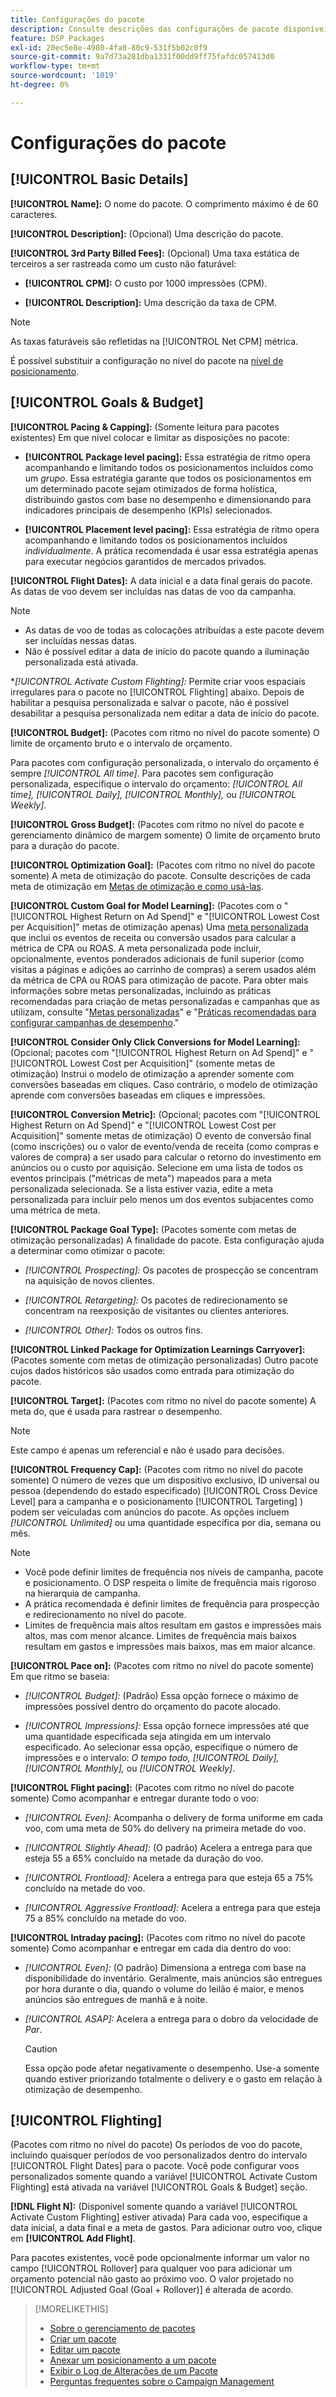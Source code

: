 ```yaml
---
title: Configurações do pacote
description: Consulte descrições das configurações de pacote disponíveis.
feature: DSP Packages
exl-id: 20ec5e8e-4980-4fa0-80c9-531f5b02c0f9
source-git-commit: 9a7d73a281dba1331f00dd9ff75fafdc057413d0
workflow-type: tm+mt
source-wordcount: '1019'
ht-degree: 0%

---
```


# Configurações do pacote

## [!UICONTROL Basic Details]

**[!UICONTROL Name]:** O nome do pacote. O comprimento máximo é de 60 caracteres.

**[!UICONTROL Description]:** (Opcional) Uma descrição do pacote.

**[!UICONTROL 3rd Party Billed Fees]:** (Opcional) Uma taxa estática de terceiros a ser rastreada como um custo não faturável:

* **[!UICONTROL CPM]:** O custo por 1000 impressões (CPM).

* **[!UICONTROL Description]:** Uma descrição da taxa de CPM.

>[!NOTE]
>
>As taxas faturáveis são refletidas na [!UICONTROL Net CPM] métrica.

É possível substituir a configuração no nível do pacote na [nível de posicionamento](/help/dsp/campaign-management/placements/placement-settings.md).

## [!UICONTROL Goals & Budget]

**[!UICONTROL Pacing & Capping]:** (Somente leitura para pacotes existentes) Em que nível colocar e limitar as disposições no pacote:

* **[!UICONTROL Package level pacing]:** Essa estratégia de ritmo opera acompanhando e limitando todos os posicionamentos incluídos como um *grupo*. Essa estratégia garante que todos os posicionamentos em um determinado pacote sejam otimizados de forma holística, distribuindo gastos com base no desempenho e dimensionando para indicadores principais de desempenho (KPIs) selecionados.

* **[!UICONTROL Placement level pacing]:**  Essa estratégia de ritmo opera acompanhando e limitando todos os posicionamentos incluídos *individualmente*. A prática recomendada é usar essa estratégia apenas para executar negócios garantidos de mercados privados.

**[!UICONTROL Flight Dates]:** A data inicial e a data final gerais do pacote. As datas de voo devem ser incluídas nas datas de voo da campanha.

>[!NOTE]
>
>* As datas de voo de todas as colocações atribuídas a este pacote devem ser incluídas nessas datas.
> * Não é possível editar a data de início do pacote quando a iluminação personalizada está ativada.

**[!UICONTROL *Activate Custom Flighting]:** Permite criar voos espaciais irregulares para o pacote no [!UICONTROL Flighting] abaixo. Depois de habilitar a pesquisa personalizada e salvar o pacote, não é possível desabilitar a pesquisa personalizada nem editar a data de início do pacote.

**[!UICONTROL Budget]:** (Pacotes com ritmo no nível do pacote somente) O limite de orçamento bruto e o intervalo de orçamento.

Para pacotes com configuração personalizada, o intervalo do orçamento é sempre *[!UICONTROL All time]*. Para pacotes sem configuração personalizada, especifique o intervalo do orçamento: *[!UICONTROL All time],* *[!UICONTROL Daily],* *[!UICONTROL Monthly],* ou *[!UICONTROL Weekly]*.

**[!UICONTROL Gross Budget]:** (Pacotes com ritmo no nível do pacote e gerenciamento dinâmico de margem somente) O limite de orçamento bruto para a duração do pacote.

**[!UICONTROL Optimization Goal]:** (Pacotes com ritmo no nível do pacote somente) A meta de otimização do pacote. Consulte descrições de cada meta de otimização em [Metas de otimização e como usá-las](/help/dsp/optimization/optimization-goals.md).

**[!UICONTROL Custom Goal for Model Learning]:** (Pacotes com o &quot;[!UICONTROL Highest Return on Ad Spend]&quot; e &quot;[!UICONTROL Lowest Cost per Acquisition]&quot; metas de otimização apenas) Uma [meta personalizada](/help/dsp/optimization/custom-goal.md) que inclui os eventos de receita ou conversão usados para calcular a métrica de CPA ou ROAS. A meta personalizada pode incluir, opcionalmente, eventos ponderados adicionais de funil superior (como visitas a páginas e adições ao carrinho de compras) a serem usados além da métrica de CPA ou ROAS para otimização de pacote. Para obter mais informações sobre metas personalizadas, incluindo as práticas recomendadas para criação de metas personalizadas e campanhas que as utilizam, consulte &quot;[Metas personalizadas](/help/dsp/optimization/custom-goal.md)&quot; e &quot;[Práticas recomendadas para configurar campanhas de desempenho](/help/dsp/optimization/campaign-best-practices-performance.md).&quot;<!-- At some point, all of the objectives will be prefixed with "ADSP_," but probably that won't show up in the Custom Goal list in the DSP UI. -->

**[!UICONTROL Consider Only Click Conversions for Model Learning]:** (Opcional; pacotes com &quot;[!UICONTROL Highest Return on Ad Spend]&quot; e &quot;[!UICONTROL Lowest Cost per Acquisition]&quot; (somente metas de otimização) Instrui o modelo de otimização a aprender somente com conversões baseadas em cliques. Caso contrário, o modelo de otimização aprende com conversões baseadas em cliques e impressões.

**[!UICONTROL Conversion Metric]:** (Opcional; pacotes com &quot;[!UICONTROL Highest Return on Ad Spend]&quot; e &quot;[!UICONTROL Lowest Cost per Acquisition]&quot; somente metas de otimização) O evento de conversão final (como inscrições) ou o valor de evento/venda de receita (como compras e valores de compra) a ser usado para calcular o retorno do investimento em anúncios ou o custo por aquisição. Selecione em uma lista de todos os eventos principais (&quot;métricas de meta&quot;) mapeados para a meta personalizada selecionada. Se a lista estiver vazia, edite a meta personalizada para incluir pelo menos um dos eventos subjacentes como uma métrica de meta.

**[!UICONTROL Package Goal Type]:** (Pacotes somente com metas de otimização personalizadas) A finalidade do pacote. Esta configuração ajuda a determinar como otimizar o pacote:

* *[!UICONTROL Prospecting]:* Os pacotes de prospecção se concentram na aquisição de novos clientes.

* *[!UICONTROL Retargeting]:* Os pacotes de redirecionamento se concentram na reexposição de visitantes ou clientes anteriores.

* *[!UICONTROL Other]:* Todos os outros fins.

**[!UICONTROL Linked Package for Optimization Learnings Carryover]:** (Pacotes somente com metas de otimização personalizadas) Outro pacote cujos dados históricos são usados como entrada para otimização do pacote.

**[!UICONTROL Target]:** (Pacotes com ritmo no nível do pacote somente) A meta do, que é usada para rastrear o desempenho.

>[!NOTE]
>
>Este campo é apenas um referencial e não é usado para decisões.

**[!UICONTROL Frequency Cap]:** (Pacotes com ritmo no nível do pacote somente) O número de vezes que um dispositivo exclusivo, ID universal ou pessoa (dependendo do estado especificado) [!UICONTROL Cross Device Level] para a campanha e o posicionamento [!UICONTROL Targeting] ) podem ser veiculadas com anúncios do pacote. As opções incluem *[!UICONTROL Unlimited]* ou uma quantidade específica por dia, semana ou mês.

>[!NOTE]
>
>* Você pode definir limites de frequência nos níveis de campanha, pacote e posicionamento. O DSP respeita o limite de frequência mais rigoroso na hierarquia de campanha.
>* A prática recomendada é definir limites de frequência para prospecção e redirecionamento no nível do pacote.
> * Limites de frequência mais altos resultam em gastos e impressões mais altos, mas com menor alcance. Limites de frequência mais baixos resultam em gastos e impressões mais baixos, mas em maior alcance.

**[!UICONTROL Pace on]:** (Pacotes com ritmo no nível do pacote somente) Em que ritmo se baseia:

* *[!UICONTROL Budget]:* (Padrão) Essa opção fornece o máximo de impressões possível dentro do orçamento do pacote alocado.

* *[!UICONTROL Impressions]:* Essa opção fornece impressões até que uma quantidade especificada seja atingida em um intervalo especificado. Ao selecionar essa opção, especifique o número de impressões e o intervalo: *O tempo todo,* *[!UICONTROL Daily],* *[!UICONTROL Monthly],* ou *[!UICONTROL Weekly]*.

**[!UICONTROL Flight pacing]:** (Pacotes com ritmo no nível do pacote somente) Como acompanhar e entregar durante todo o voo:

* *[!UICONTROL Even]:* Acompanha o delivery de forma uniforme em cada voo, com uma meta de 50% do delivery na primeira metade do voo.

* *[!UICONTROL Slightly Ahead]:* (O padrão) Acelera a entrega para que esteja 55 a 65% concluído na metade da duração do voo.

* *[!UICONTROL Frontload]:* Acelera a entrega para que esteja 65 a 75% concluído na metade do voo.

* *[!UICONTROL Aggressive Frontload]:* Acelera a entrega para que esteja 75 a 85% concluído na metade do voo.

**[!UICONTROL Intraday pacing]:** (Pacotes com ritmo no nível do pacote somente) Como acompanhar e entregar em cada dia dentro do voo:

* *[!UICONTROL Even]:* (O padrão) Dimensiona a entrega com base na disponibilidade do inventário. Geralmente, mais anúncios são entregues por hora durante o dia, quando o volume do leilão é maior, e menos anúncios são entregues de manhã e à noite.

* *[!UICONTROL ASAP]:* Acelera a entrega para o dobro da velocidade de *Par*.

  >[!CAUTION]
  >
  >Essa opção pode afetar negativamente o desempenho. Use-a somente quando estiver priorizando totalmente o delivery e o gasto em relação à otimização de desempenho.

## [!UICONTROL Flighting]

(Pacotes com ritmo no nível do pacote) Os períodos de voo do pacote, incluindo quaisquer períodos de voo personalizados dentro do intervalo [!UICONTROL Flight Dates] para o pacote. Você pode configurar voos personalizados somente quando a variável [!UICONTROL Activate Custom Flighting] está ativada na variável [!UICONTROL Goals & Budget] seção.

**[!DNL Flight N]:** (Disponível somente quando a variável [!UICONTROL Activate Custom Flighting] estiver ativada) Para cada voo, especifique a data inicial, a data final e a meta de gastos. Para adicionar outro voo, clique em **[!UICONTROL Add Flight]**.

Para pacotes existentes, você pode opcionalmente informar um valor no campo [!UICONTROL Rollover] para qualquer voo para adicionar um orçamento potencial não gasto ao próximo voo. O valor projetado no [!UICONTROL Adjusted Goal (Goal + Rollover)] é alterada de acordo.<!-- clarify usage -->

>[!MORELIKETHIS]
>
>* [Sobre o gerenciamento de pacotes](package-about.md)
>* [Criar um pacote](package-create.md)
>* [Editar um pacote](package-edit.md)
>* [Anexar um posicionamento a um pacote](package-attach-placement.md)
>* [Exibir o Log de Alterações de um Pacote](package-change-log.md)
>* [Perguntas frequentes sobre o Campaign Management](/help/dsp/campaign-management/faq-campaign-management.md)
